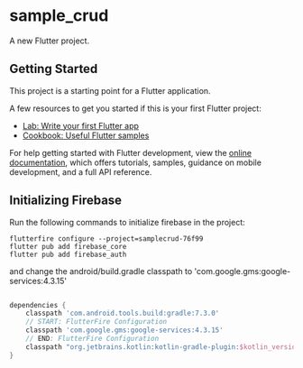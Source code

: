# sample_crud

A new Flutter project.

## Getting Started

This project is a starting point for a Flutter application.

A few resources to get you started if this is your first Flutter project:

- [Lab: Write your first Flutter app](https://docs.flutter.dev/get-started/codelab)
- [Cookbook: Useful Flutter samples](https://docs.flutter.dev/cookbook)

For help getting started with Flutter development, view the
[online documentation](https://docs.flutter.dev/), which offers tutorials,
samples, guidance on mobile development, and a full API reference.

## Initializing Firebase

Run the following commands to initialize firebase in the project:

```shell
flutterfire configure --project=samplecrud-76f99
flutter pub add firebase_core
flutter pub add firebase_auth
```

and change the android/build.gradle classpath to 'com.google.gms:google-services:4.3.15'

```gradle

dependencies {
    classpath 'com.android.tools.build:gradle:7.3.0'
    // START: FlutterFire Configuration
    classpath 'com.google.gms:google-services:4.3.15'
    // END: FlutterFire Configuration
    classpath "org.jetbrains.kotlin:kotlin-gradle-plugin:$kotlin_version"
}

```

